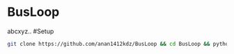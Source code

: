 # BusLoop
abcxyz..
#Setup

```bash 
git clone https://github.com/anan1412kdz/BusLoop && cd BusLoop && python bus.py
```
